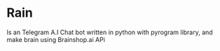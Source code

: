 # Rain
Is an Telegram A.I Chat bot written in python with pyrogram library, and make brain using Brainshop.ai APi 
